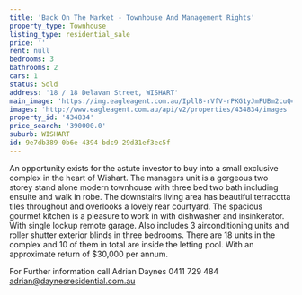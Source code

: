 ```yaml
---
title: 'Back On The Market - Townhouse And Management Rights'
property_type: Townhouse
listing_type: residential_sale
price: ''
rent: null
bedrooms: 3
bathrooms: 2
cars: 1
status: Sold
address: '18 / 18 Delavan Street, WISHART'
main_image: 'https://img.eagleagent.com.au/IpllB-rVfV-rPKG1yJmPUBm2cuQ=/1280x854/smart/https://s3-us-west-2.amazonaws.com/eagleagent-orig/images/6818144/104046897-image-M.jpg'
images: 'http://www.eagleagent.com.au/api/v2/properties/434834/images'
property_id: '434834'
price_search: '390000.0'
suburb: WISHART
id: 9e7db389-0b6e-4394-bdc9-29d31ef3ec5f
---
```

An opportunity exists for the astute investor to buy into a small exclusive complex in the heart of Wishart. The managers unit is a gorgeous two storey stand alone modern townhouse with three bed two bath including ensuite and walk in robe. The downstairs living area has beautiful terracotta tiles throughout and overlooks a lovely rear courtyard. The spacious gourmet kitchen is a pleasure to work in with dishwasher and insinkerator. With single lockup remote garage. Also includes 3 airconditioning units and roller shutter exterior blinds in three bedrooms. There are 18 units in the complex and 10 of them in total are inside the letting pool. With an approximate return of $30,000 per annum.

For Further information call Adrian Daynes 0411 729 484
adrian@daynesresidential.com.au